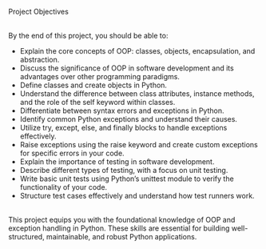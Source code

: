 Project Objectives<br><br>

By the end of this project, you should be able to:<br>

* Explain the core concepts of OOP: classes, objects, encapsulation, and abstraction.
* Discuss the significance of OOP in software development and its advantages over other programming paradigms.
* Define classes and create objects in Python.
* Understand the difference between class attributes, instance methods, and the role of the self keyword within classes.
* Differentiate between syntax errors and exceptions in Python.
* Identify common Python exceptions and understand their causes.
* Utilize try, except, else, and finally blocks to handle exceptions effectively.
* Raise exceptions using the raise keyword and create custom exceptions for specific errors in your code.
* Explain the importance of testing in software development.
* Describe different types of testing, with a focus on unit testing.
* Write basic unit tests using Python’s unittest module to verify the functionality of your code.
* Structure test cases effectively and understand how test runners work.

<br>This project equips you with the foundational knowledge of OOP and exception handling in Python. These skills are essential for building well-structured, maintainable, and robust Python applications.
